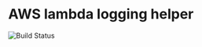 # AWS lambda logging helper

![Build Status](https://codebuild.us-east-1.amazonaws.com/badges?uuid=eyJlbmNyeXB0ZWREYXRhIjoiVWxqd3dGL2ZWSkNPbFdlZHp4VzIxbGxua0k4QkM1TVhaWlZnanpMS2lMYm85RUY5ZVBKWVdKUk5SS3QydHRMZmxjMStvUjlqRm5qSGY0TXQ0dzhwRzNzPSIsIml2UGFyYW1ldGVyU3BlYyI6IkkwVVE5dkx5U0RJUVh3QU0iLCJtYXRlcmlhbFNldFNlcmlhbCI6MX0%3D&branch=master)
